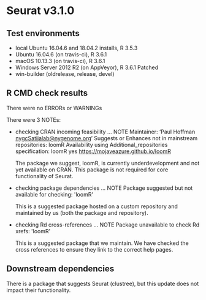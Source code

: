 # Seurat v3.1.0

## Test environments
* local Ubuntu 16.04.6 and 18.04.2 installs, R 3.5.3
* Ubuntu 16.04.6 (on travis-ci), R 3.6.1
* macOS 10.13.3 (on travis-ci), R 3.6.1
* Windows Server 2012 R2 (on AppVeyor), R 3.6.1 Patched
* win-builder (oldrelease, release, devel)

## R CMD check results
There were no ERRORs or WARNINGs

There were 3 NOTEs:

* checking CRAN incoming feasibility ... NOTE
    Maintainer: ‘Paul Hoffman <nygcSatijalab@nygenome.org>’
    Suggests or Enhances not in mainstream repositories:
        loomR
    Availability using Additional_repositories specification:
        loomR   yes   https://mojaveazure.github.io/loomR

  The package we suggest, loomR, is currently underdevelopment and not yet available on CRAN. This package is not required for core functionality of Seurat.

* checking package dependencies ... NOTE
  Package suggested but not available for checking: 'loomR'

  This is a suggested package hosted on a custom repository and maintained by us (both the package and repository).
  
* checking Rd cross-references ... NOTE
  Package unavailable to check Rd xrefs: 'loomR'
  
  This is a suggested package that we maintain. We have checked the cross references to ensure they link to the correct help pages.

## Downstream dependencies

There is a package that suggests Seurat (clustree), but this update does not impact their functionality.
